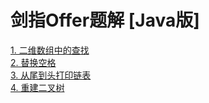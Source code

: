 # 剑指Offer题解 [Java版]
[1. 二维数组中的查找](https://github.com/heyheyheyi/Sword-pointing-to-offer/blob/main/java_solution/1%E4%BA%8C%E7%BB%B4%E6%95%B0%E7%BB%84%E4%B8%AD%E7%9A%84%E6%9F%A5%E6%89%BE.md)  
[2. 替换空格](https://github.com/heyheyheyi/Sword-pointing-to-offer/blob/main/java_solution/2%E6%9B%BF%E6%8D%A2%E7%A9%BA%E6%A0%BC.md)  
[3. 从尾到头打印链表](https://github.com/heyheyheyi/Sword-pointing-to-offer/blob/main/java_solution/3%E4%BB%8E%E5%B0%BE%E5%88%B0%E5%A4%B4%E6%89%93%E5%8D%B0%E9%93%BE%E8%A1%A8.md)  
[4. 重建二叉树](https://github.com/heyheyheyi/Sword-pointing-to-offer/blob/main/java_solution/4%E9%87%8D%E5%BB%BA%E4%BA%8C%E5%8F%89%E6%A0%91.md)  
